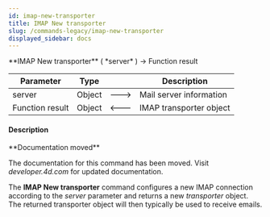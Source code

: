 ```yaml
---
id: imap-new-transporter
title: IMAP New transporter
slug: /commands-legacy/imap-new-transporter
displayed_sidebar: docs
---
```


<!--REF #_command_.IMAP New transporter.Syntax-->**IMAP New transporter** ( *server* ) -> Function result<!-- END REF-->
<!--REF #_command_.IMAP New transporter.Params-->
| Parameter | Type |  | Description |
| --- | --- | --- | --- |
| server | Object | &#x1F852; | Mail server information |
| Function result | Object | &#x1F850; | IMAP transporter object |

<!-- END REF-->

#### Description 

<!--REF #_command_.IMAP New transporter.Summary-->**Documentation moved**

The documentation for this command has been moved.<!-- END REF--> Visit *developer.4d.com* for updated documentation.

The **IMAP New transporter** command configures a new IMAP connection according to the *server* parameter and returns a new *transporter* object. The returned transporter object will then typically be used to receive emails.

